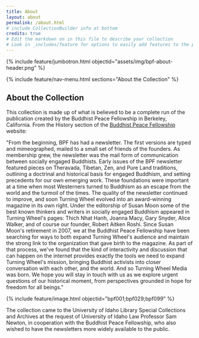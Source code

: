 ```yaml
---
title: About
layout: about
permalink: /about.html
# include CollectionBuilder info at bottom
credits: true
# Edit the markdown on in this file to describe your collection
# Look in _includes/feature for options to easily add features to the page
---
```


{% include feature/jumbotron.html objectid="assets/img/bpf-about-header.png" %} 

{% include feature/nav-menu.html sections="About the Collection" %}

## About the Collection

This collection is made up of what is believed to be a complete run of the publication created by the Buddhist Peace Fellowship in Berkeley, California. From the History section of the [Buddhist Peace Fellowship](https://www.bpf.org/about-bpf/history) website:

"From the beginning, BPF has had a newsletter. The first versions are typed and mimeographed, mailed to a small set of friends of the founders. As membership grew, the newsletter was the mail form of communication between socially engaged Buddhists. Early issues of the BPF newsletter featured pieces on Theravada, Tibetan, Zen, and Pure Land traditions, outlining a doctrinal and historical basis for engaged Buddhism, and setting precedents for our own emerging work. These foundations were important at a time when most Westerners turned to Buddhism as an escape from the world and the turmoil of the times. The quality of the newsletter continued to improve, and soon Turning Wheel evolved into an award-winning magazine in its own right. Under the editorship of Susan Moon some of the best known thinkers and writers in socially engaged Buddhism appeared in Turning Wheel's pages: Thich Nhat Hanh, Joanna Macy, Gary Snyder, Alice Walker, and of course our founder, Robert Aitken Roshi. Since Susan Moon's retirement in 2007, we at the Buddhist Peace Fellowship have been searching for ways to both expand Turning Wheel's audience and maintain the strong link to the organization that gave birth to the magazine. As part of that process, we've found that the kind of interactivity and discussion that can happen on the internet provides exactly the tools we need to expand Turning Wheel's mission, bringing Buddhist activists into closer conversation with each other, and the world. And so Turning Wheel Media was born. We hope you will stay in touch with us as we explore urgent questions of our historical moment, from perspectives grounded in hope for freedom for all beings."

{% include feature/image.html objectid="bpf001;bpf029;bpf099" %}

The collection came to the University of Idaho Library Special Collections and Archives at the request of University of Idaho Law Professor Sam Newton, in cooperation with the Buddhist Peace Fellowship, who also wished to have the newsletters more widely available to the public.